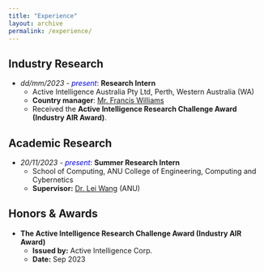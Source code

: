 ```yaml
---
title: "Experience"
layout: archive
permalink: /experience/
---
```

## Industry Research
  - *dd/mm/2023 - <span style="color: blue;">present</span>*: **Research Intern**
    - Active Intelligence Australia Pty Ltd, Perth, Western Australia (WA)
    - **Country manager**: [Mr. Francis Williams](https://www.linkedin.com/in/williamsfrancis/)
    - Received the **Active Intelligence Research Challenge Award (Industry AIR Award)**.


## Academic Research
  - *20/11/2023 - <span style="color: blue;">present</span>*: **Summer Research Intern**
    - School of Computing, ANU College of Engineering, Computing and Cybernetics
    - **Supervisor:** [Dr. Lei Wang](https://leiwangr.github.io/) (ANU)


## Honors & Awards

- **The Active Intelligence Research Challenge Award (Industry AIR Award)**
    - **Issued by:** Active Intelligence Corp.  
    - **Date:** Sep 2023
